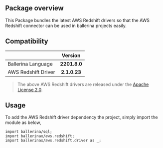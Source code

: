 ## Package overview

This Package bundles the latest AWS Redshift drivers so that the AWS Redshift connector can be used in ballerina projects easily.

## Compatibility

| |   Version    |
|:---|:------------:|
|Ballerina Language | **2201.8.0** |
|AWS Redshift Driver |  **2.1.0.23**  |

> The above AWS Redshift drivers are released under the [Apache License 2.0](https://github.com/aws/amazon-redshift-jdbc-driver/blob/master/LICENSE).

## Usage

To add the AWS Redshift driver dependency the project, simply import the module as below,

```ballerina
import ballerina/sql;
import ballerinax/aws.redshift;
import ballerinax/aws.redshift.driver as _;
```
